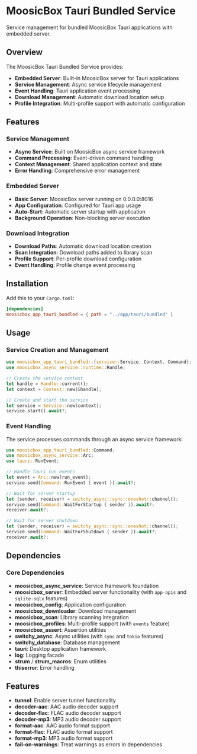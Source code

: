 # MoosicBox Tauri Bundled Service

Service management for bundled MoosicBox Tauri applications with embedded server.

## Overview

The MoosicBox Tauri Bundled Service provides:

- **Embedded Server**: Built-in MoosicBox server for Tauri applications
- **Service Management**: Async service lifecycle management
- **Event Handling**: Tauri application event processing
- **Download Management**: Automatic download location setup
- **Profile Integration**: Multi-profile support with automatic configuration

## Features

### Service Management

- **Async Service**: Built on MoosicBox async service framework
- **Command Processing**: Event-driven command handling
- **Context Management**: Shared application context and state
- **Error Handling**: Comprehensive error management

### Embedded Server

- **Basic Server**: MoosicBox server running on 0.0.0.0:8016
- **App Configuration**: Configured for Tauri app usage
- **Auto-Start**: Automatic server startup with application
- **Background Operation**: Non-blocking server execution

### Download Integration

- **Download Paths**: Automatic download location creation
- **Scan Integration**: Download paths added to library scan
- **Profile Support**: Per-profile download configuration
- **Event Handling**: Profile change event processing

## Installation

Add this to your `Cargo.toml`:

```toml
[dependencies]
moosicbox_app_tauri_bundled = { path = "../app/tauri/bundled" }
```

## Usage

### Service Creation and Management

```rust
use moosicbox_app_tauri_bundled::{service::Service, Context, Command};
use moosicbox_async_service::runtime::Handle;

// Create the service context
let handle = Handle::current();
let context = Context::new(&handle);

// Create and start the service
let service = Service::new(context);
service.start().await?;
```

### Event Handling

The service processes commands through an async service framework:

```rust
use moosicbox_app_tauri_bundled::Command;
use moosicbox_async_service::Arc;
use tauri::RunEvent;

// Handle Tauri run events
let event = Arc::new(run_event);
service.send(Command::RunEvent { event }).await?;

// Wait for server startup
let (sender, receiver) = switchy_async::sync::oneshot::channel();
service.send(Command::WaitForStartup { sender }).await?;
receiver.await?;

// Wait for server shutdown
let (sender, receiver) = switchy_async::sync::oneshot::channel();
service.send(Command::WaitForShutdown { sender }).await?;
receiver.await?;
```

## Dependencies

### Core Dependencies

- **moosicbox_async_service**: Service framework foundation
- **moosicbox_server**: Embedded server functionality (with `app-apis` and `sqlite-sqlx` features)
- **moosicbox_config**: Application configuration
- **moosicbox_downloader**: Download management
- **moosicbox_scan**: Library scanning integration
- **moosicbox_profiles**: Multi-profile support (with `events` feature)
- **moosicbox_assert**: Assertion utilities
- **switchy_async**: Async utilities (with `sync` and `tokio` features)
- **switchy_database**: Database management
- **tauri**: Desktop application framework
- **log**: Logging facade
- **strum** / **strum_macros**: Enum utilities
- **thiserror**: Error handling

## Features

- **tunnel**: Enable server tunnel functionality
- **decoder-aac**: AAC audio decoder support
- **decoder-flac**: FLAC audio decoder support
- **decoder-mp3**: MP3 audio decoder support
- **format-aac**: AAC audio format support
- **format-flac**: FLAC audio format support
- **format-mp3**: MP3 audio format support
- **fail-on-warnings**: Treat warnings as errors in dependencies
